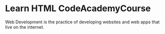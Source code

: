# Learn HTML CodeAcademyCourse
Web Development is the practice of developing websites and web apps that live on the internet.
